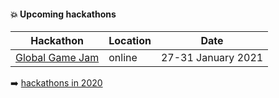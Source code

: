 #### :boom: Upcoming hackathons

| Hackathon | Location | Date |
| --------- | -------- | ---- |
| [Global Game Jam](https://www.metropolitan.ac.rs/online-global-game-jam-2021/) | online | 27-31 January 2021 |

:arrow_right: [hackathons in 2020](2020.md)
